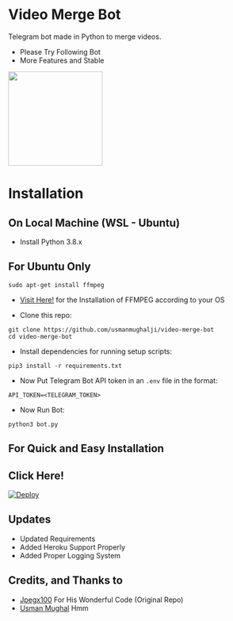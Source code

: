 # Video Merge Bot

Telegram bot made in Python to merge videos.

- Please Try Following Bot
- More Features and Stable
<p><a href="https://github.com/AbirHasan2005/VideoMerge-Bot"> <img src="https://img.shields.io/badge/Video%20Merge%20Bot-grey?style=for-the-badge" width="190"/></a></p>

# Installation

## On Local Machine (WSL - Ubuntu)

- Install Python 3.8.x

## For Ubuntu Only
```
sudo apt-get install ffmpeg
```

* [Visit Here!](https://ffmpeg.org/) for the Installation of FFMPEG according to your OS

- Clone this repo:
```
git clone https://github.com/usmanmughalji/video-merge-bot
cd video-merge-bot
```
- Install dependencies for running setup scripts:
```
pip3 install -r requirements.txt
```

- Now Put Telegram Bot API token in an `.env` file in the format:
```
API_TOKEN=<TELEGRAM_TOKEN>
```
- Now Run Bot:
```
python3 bot.py
```
## For Quick and Easy Installation

## Click Here!

[![Deploy](https://www.herokucdn.com/deploy/button.svg)](https://heroku.com/deploy?template=https://github.com/bxbots/video-merge-bot)

## Updates

- Updated Requirements
- Added Heroku Support Properly
- Added Proper Logging System

## Credits, and Thanks to
* [Jpegx100](https://github.com/Jpegx100/videomerge_bot) For His Wonderful Code (Original Repo)
* [Usman Mughal](https://github.com/usmanmughalji) Hmm

